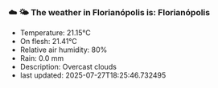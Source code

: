 ### ☁️ 🌤️  The weather in Florianópolis is: Florianópolis

- Temperature: 21.15°C
- On flesh: 21.41°C
- Relative air humidity: 80%
- Rain: 0.0 mm
- Description: Overcast clouds
- last updated: 2025-07-27T18:25:46.732495

